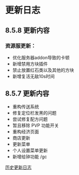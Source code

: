 # 更新日志

## 8.5.8 更新内容


### 资源服更新：

- 优化服务器addon导致的卡顿
- 新增禁用方块插件
- 禁止放置红石类以及其他的方块
- 新增复活无敌10s时间

## 8.5.7 更新内容

- 重构传送系统
- 修复定位栏发黑的问题
- 尝试修复配方问题
- 暂且移除 PVP 功能开关
- 重构经济页面
- 商店更新
- 更新菜单
- 个人设置菜单更新
- 新增给钟功能 /gc

[历史更新日志](/UPDATE_old.html)
